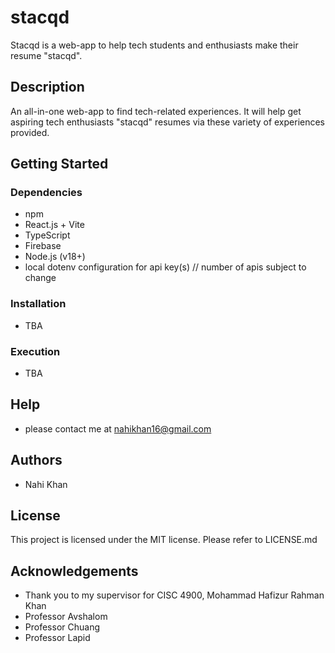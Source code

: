 # stacqd

Stacqd is a web-app to help tech students and enthusiasts make their resume "stacqd".

## Description

An all-in-one web-app to find tech-related experiences. It will help get aspiring tech enthusiasts "stacqd" resumes via these variety of experiences provided.

## Getting Started

### Dependencies

- npm
- React.js + Vite
- TypeScript
- Firebase
- Node.js (v18+)
- local dotenv configuration for api key(s) // number of apis subject to change

### Installation

- TBA

### Execution

- TBA

## Help

- please contact me at nahikhan16@gmail.com

## Authors

- Nahi Khan

## License

This project is licensed under the MIT license. Please refer to LICENSE.md

## Acknowledgements

- Thank you to my supervisor for CISC 4900, Mohammad Hafizur Rahman Khan
- Professor Avshalom
- Professor Chuang
- Professor Lapid
